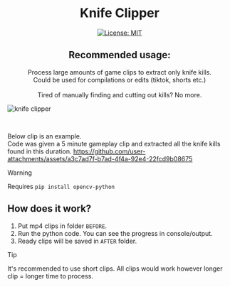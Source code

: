 <div align="center">
  
# Knife Clipper
[![License: MIT](https://img.shields.io/badge/License-MIT-yellow.svg)](https://opensource.org/licenses/MIT)

## Recommended usage:
Process large amounts of game clips to extract only knife kills.
<br>
Could be used for compilations or edits (tiktok, shorts etc.)
<br><br>
Tired of manually finding and cutting out kills? No more.

</div>

![knife clipper](https://github.com/user-attachments/assets/fd1509ce-04e8-40ff-b6ec-42baf4520e7b)

<br>

Below clip is an example.
<br>
Code was given a 5 minute gameplay clip and extracted all the knife kills found in this duration.
https://github.com/user-attachments/assets/a3c7ad7f-b7ad-4f4a-92e4-22fcd9b08675


> [!WARNING]  
> Requires `pip install opencv-python`

## How does it work?
1. Put mp4 clips in folder `BEFORE`.
2. Run the python code. You can see the progress in console/output.
3. Ready clips will be saved in `AFTER` folder.


> [!TIP]
> It's recommended to use short clips. All clips would work however longer clip = longer time to process.
